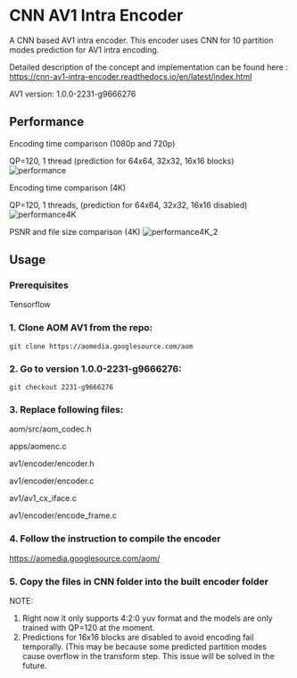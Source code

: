 # CNN AV1 Intra Encoder
A CNN based AV1 intra encoder. This encoder uses CNN for 10 partition modes prediction for AV1 intra encoding.

Detailed description of the concept and implementation can be found here : https://cnn-av1-intra-encoder.readthedocs.io/en/latest/index.html

AV1 version: 1.0.0-2231-g9666276

## Performance 

Encoding time comparison (1080p and 720p)

QP=120, 1 thread (prediction for 64x64, 32x32, 16x16 blocks)
![performance](https://cnn-av1-intra-encoder.readthedocs.io/en/latest/_images/encoding_time_cnn.png)

Encoding time comparison (4K)

QP=120, 1 threads, (prediction for 64x64, 32x32, 16x16 disabled)
![performance4K](https://cnn-av1-intra-encoder.readthedocs.io/en/latest/_images/EncodingTimeComparison.png)

PSNR and file size comparison (4K)
![performance4K_2](https://cnn-av1-intra-encoder.readthedocs.io/en/latest/_images/PSNR(dB)andBits(4K).png)



## Usage 

### Prerequisites

Tensorflow

### 1.  Clone AOM AV1 from the repo:

 `git clone https://aomedia.googlesource.com/aom`

### 2.  Go to version 1.0.0-2231-g9666276:

 `git checkout 2231-g9666276`


### 3.  Replace following files:

aom/src/aom_codec.h

apps/aomenc.c

av1/encoder/encoder.h

av1/encoder/encoder.c

av1/av1_cx_iface.c

av1/encoder/encode_frame.c

### 4. Follow the instruction to compile the encoder

https://aomedia.googlesource.com/aom/

### 5.  Copy the files in CNN folder into the built encoder folder


NOTE:
1. Right now it only supports 4:2:0 yuv format and the models are only trained with QP=120 at the moment.  
2. Predictions for 16x16 blocks are disabled to avoid encoding fail temporally. (This may be because some predicted partition modes cause overflow in the transform step. This issue will be solved in the future.
